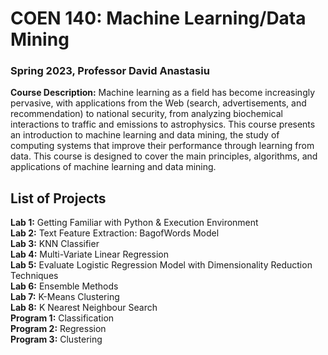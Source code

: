 # COEN 140: Machine Learning/Data Mining
### Spring 2023, Professor David Anastasiu

**Course Description:** Machine learning as a field has become increasingly pervasive, with applications from the Web (search, advertisements, and recommendation) to national security, from analyzing biochemical interactions to traffic and emissions to astrophysics. This course presents an introduction to machine learning and data mining, the study of computing systems that improve their performance through learning from data. This course is designed to cover the main principles, algorithms, and applications of machine learning and data mining.

## List of Projects
**Lab 1:** Getting Familiar with Python & Execution Environment\
**Lab 2:** Text Feature Extraction: BagofWords Model\
**Lab 3:** KNN Classifier\
**Lab 4:** Multi-Variate Linear Regression\
**Lab 5:** Evaluate Logistic Regression Model with Dimensionality Reduction Techniques\
**Lab 6:** Ensemble Methods\
**Lab 7:** K-Means Clustering\
**Lab 8:** K Nearest Neighbour Search\
**Program 1:** Classification\
**Program 2:** Regression\
**Program 3:** Clustering